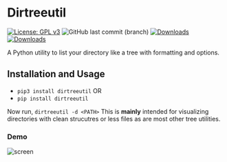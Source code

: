 # Dirtreeutil

[![License: GPL v3](https://img.shields.io/badge/License-GPLv3-blue.svg)](https://www.gnu.org/licenses/gpl-3.0)
![GitHub last commit (branch)](https://img.shields.io/github/last-commit/arthtyagi/dirutil/master)
[![Downloads](https://pepy.tech/badge/dirtreeutil/week)](https://pepy.tech/project/dirtreeutil/week)
[![Downloads](https://pepy.tech/badge/dirtreeutil)](https://pepy.tech/project/dirtreeutil)

A Python utility to list your directory like a tree with formatting and options.

## Installation and Usage

*   `pip3 install dirtreeutil` OR
*   `pip install dirtreeutil`

Now run, `dirtreeutil -d <PATH>`
This is **mainly** intended for visualizing directories with clean strucutres or less files as are most other tree utilities. 

### Demo

![screen](https://user-images.githubusercontent.com/41021374/85948037-003fa900-b96c-11ea-9813-bc19640aa79c.gif)
